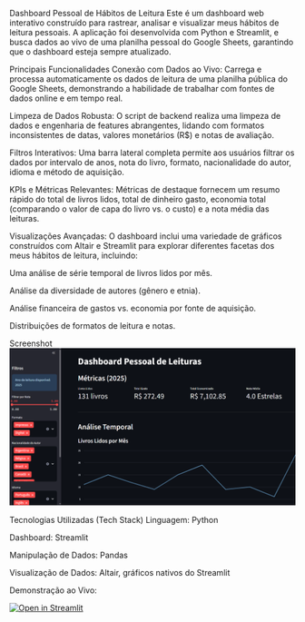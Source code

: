 
Dashboard Pessoal de Hábitos de Leitura
Este é um dashboard web interativo construído para rastrear, analisar e visualizar meus hábitos de leitura pessoais. A aplicação foi desenvolvida com Python e Streamlit, e busca dados ao vivo de uma planilha pessoal do Google Sheets, garantindo que o dashboard esteja sempre atualizado.

Principais Funcionalidades
Conexão com Dados ao Vivo: Carrega e processa automaticamente os dados de leitura de uma planilha pública do Google Sheets, demonstrando a habilidade de trabalhar com fontes de dados online e em tempo real.

Limpeza de Dados Robusta: O script de backend realiza uma limpeza de dados e engenharia de features abrangentes, lidando com formatos inconsistentes de datas, valores monetários (R$) e notas de avaliação.

Filtros Interativos: Uma barra lateral completa permite aos usuários filtrar os dados por intervalo de anos, nota do livro, formato, nacionalidade do autor, idioma e método de aquisição.

KPIs e Métricas Relevantes: Métricas de destaque fornecem um resumo rápido do total de livros lidos, total de dinheiro gasto, economia total (comparando o valor de capa do livro vs. o custo) e a nota média das leituras.

Visualizações Avançadas: O dashboard inclui uma variedade de gráficos construídos com Altair e Streamlit para explorar diferentes facetas dos meus hábitos de leitura, incluindo:

Uma análise de série temporal de livros lidos por mês.

Análise da diversidade de autores (gênero e etnia).

Análise financeira de gastos vs. economia por fonte de aquisição.

Distribuições de formatos de leitura e notas.

Screenshot
![dashboard_screenshot.png](dashboard_screenshot.png)

Tecnologias Utilizadas (Tech Stack)
Linguagem: Python

Dashboard: Streamlit

Manipulação de Dados: Pandas

Visualização de Dados: Altair, gráficos nativos do Streamlit

Demonstração ao Vivo:

[![Open in Streamlit](https://static.streamlit.io/badges/streamlit_badge_black_white.svg)](https://share.streamlit.io/savio/dashboard-pessoal-leituras/main/books.py)






